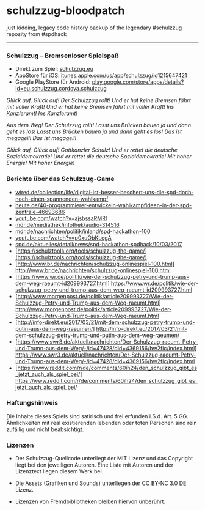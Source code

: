 # schulzzug-bloodpatch
just kidding, legacy code history backup of the legendary #schulzzug reposity from #spdhack

---

### Schulzzug – Bremsenloser Spielspaß

- Direkt zum Spiel: [schulzzug.eu](http://schulzzug.eu)
- AppStore für iOS: [itunes.apple.com/us/app/schulzzug/id1215647421](https://itunes.apple.com/us/app/schulzzug/id1215647421)
- Google PlayStore für Android: [play.google.com/store/apps/details?id=eu.schulzzug.cordova.schulzzug](https://play.google.com/store/apps/details?id=eu.schulzzug.cordova.schulzzug)

_Glück auf, Glück auf!_
_Der Schulzzug rollt!_
_Und er hat keine Bremsen fährt mit voller Kraft!_
_Und er hat keine Bremsen fährt mit voller Kraft!_
_Ins Kanzleramt!_
_Ins Kanzleramt!_

_Aus dem Weg!_
_Der Schulzzug rollt!_
_Lasst uns Brücken bauen ja und dann geht es los!_
_Lasst uns Brücken bauen ja und dann geht es los!_
_Das ist megageil!_
_Das ist megageil!_

_Glück auf, Glück auf!_
_Gottkanzler Schulz!_
_Und er rettet die deutsche Sozialdemokratie!_
_Und er rettet die deutsche Sozialdemokratie!_
_Mit hoher Energie!_
_Mit hoher Energie!_

### Berichte über das Schulzzug-Game

- [wired.de/collection/life/digital-ist-besser-beschert-uns-die-spd-doch-noch-einen-spannenden-wahlkampf](https://www.wired.de/collection/life/digital-ist-besser-beschert-uns-die-spd-doch-noch-einen-spannenden-wahlkampf)
- [heute.de/40-programmierer-entwickeln-wahlkampfideen-in-der-spd-zentrale-46693686](http://www.heute.de/40-programmierer-entwickeln-wahlkampfideen-in-der-spd-zentrale-46693686.html)
- [youtube.com/watch?v=ajsbssaRMRI](https://www.youtube.com/watch?v=ajsbssaRMRI)
- [mdr.de/mediathek/infothek/audio-314516](http://www.mdr.de/mediathek/infothek/audio-314516.html)
- [mdr.de/nachrichten/politik/inland/spd-hackathon-100](http://www.mdr.de/nachrichten/politik/inland/spd-hackathon-100.html)
- [youtube.com/watch?v=p0xuObKLegA](https://youtube.com/watch?v=p0xuObKLegA)
- [spd.de/aktuelles/detail/news/spd-hackathon-spdhack/10/03/2017](https://www.spd.de/aktuelles/detail/news/spd-hackathon-spdhack/10/03/2017/)
- [https://schulztools.org/tools/schulzzug-the-game/](https://schulztools.org/tools/schulzzug-the-game/)
- [http://www.br.de/nachrichten/schulzzug-onlinespiel-100.html] http://www.br.de/nachrichten/schulzzug-onlinespiel-100.html
- [https://www.wr.de/politik/wie-der-schulzzug-petry-und-trump-aus-dem-weg-raeumt-id209993727.html] https://www.wr.de/politik/wie-der-schulzzug-petry-und-trump-aus-dem-weg-raeumt-id209993727.html
- [http://www.morgenpost.de/politik/article209993727/Wie-der-Schulzzug-Petry-und-Trump-aus-dem-Weg-raeumt.html] http://www.morgenpost.de/politik/article209993727/Wie-der-Schulzzug-Petry-und-Trump-aus-dem-Weg-raeumt.html
- [http://info-direkt.eu/2017/03/21/mit-dem-schulzzug-petry-trump-und-putin-aus-dem-weg-raeumen/] http://info-direkt.eu/2017/03/21/mit-dem-schulzzug-petry-trump-und-putin-aus-dem-weg-raeumen/
- [https://www.swr3.de/aktuell/nachrichten/Der-Schulzzug-raeumt-Petry-und-Trump-aus-dem-Weg/-/id=47428/did=4369156/hw2fic/index.html] https://www.swr3.de/aktuell/nachrichten/Der-Schulzzug-raeumt-Petry-und-Trump-aus-dem-Weg/-/id=47428/did=4369156/hw2fic/index.html
- [https://www.reddit.com/r/de/comments/60ih24/den_schulzzug_gibt_es_jetzt_auch_als_spiel_bei/] https://www.reddit.com/r/de/comments/60ih24/den_schulzzug_gibt_es_jetzt_auch_als_spiel_bei/

### Haftungshinweis

Die Inhalte dieses Spiels sind satirisch und frei erfunden i.S.d. Art. 5 GG. Ähnlichkeiten mit real existierenden lebenden oder toten Personen sind rein zufällig und nicht beabsichtigt.

### Lizenzen

- Der Schulzzug-Quellcode unterliegt der MIT Lizenz und das Copyright liegt bei den jeweiligen Autoren. Eine Liste mit Autoren und der Lizenztext liegen diesem Werk bei.

- Die Assets (Grafiken und Sounds) unterliegen der [CC BY-NC 3.0 DE](https://creativecommons.org/licenses/by-nc/3.0/de/) Lizenz.

- Lizenzen von Fremdbibliotheken bleiben hiervon unberührt.
